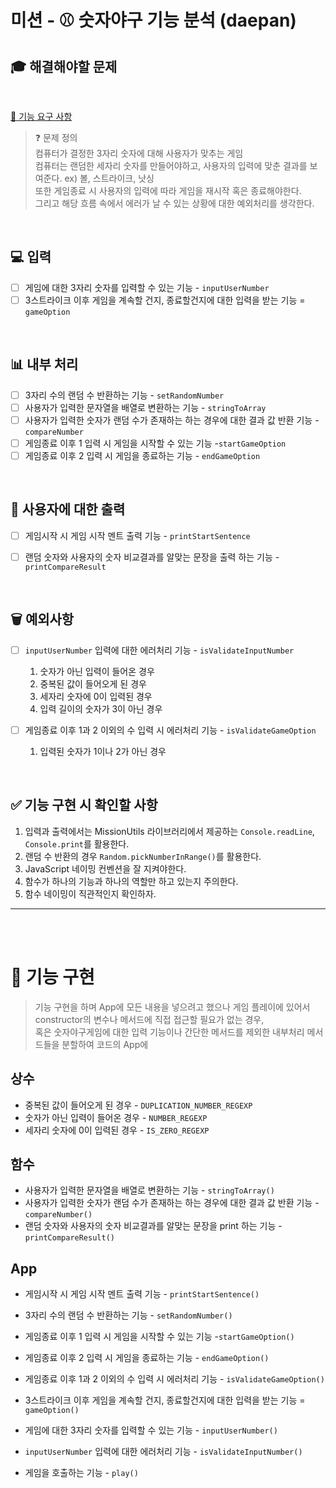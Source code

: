 # 미션 - ⚾️ 숫자야구 기능 분석 (daepan)
## 🎓 해결해야할 문제 
</br>

[🚀 기능 요구 사항](https://github.com/woowacourse-precourse/javascript-baseball#-%EA%B8%B0%EB%8A%A5-%EC%9A%94%EA%B5%AC-%EC%82%AC%ED%95%AD)

> ❓ 문제 정의 </br>
> 컴퓨터가 결정한 3자리 숫자에 대해 사용자가 맞추는 게임 </br>
> 컴퓨터는 랜덤한 세자리 숫자를 만들어야하고, 사용자의 입력에 맞춘 결과를 보여준다. ex) 볼, 스트라이크, 낫싱 </br>
> 또한 게임종료 시 사용자의 입력에 따라 게임을 재시작 혹은 종료해야한다. </br>
> 그리고 해당 흐름 속에서 에러가 날 수 있는 상황에 대한 예외처리를 생각한다.

</br>

## 💻  입력

- [ ] 게임에 대한 3자리 숫자를 입력할 수 있는 기능 - `inputUserNumber`
- [ ] 3스트라이크 이후 게임을 계속할 건지, 종료할건지에 대한 입력을 받는 기능 = `gameOption`

 </br>

## 📊 내부 처리

- [ ] 3자리 수의 랜덤 수 반환하는 기능 - `setRandomNumber`
- [ ] 사용자가 입력한 문자열을 배열로 변환하는 기능 - `stringToArray`
- [ ] 사용자가 입력한 숫자가 랜덤 수가 존재하는 하는 경우에 대한 결과 값 반환 기능 - `compareNumber`
- [ ] 게임종료 이후 1 입력 시 게임을 시작할 수 있는 기능 -`startGameOption`
- [ ] 게임종료 이후 2 입력 시 게임을 종료하는 기능 - `endGameOption`

</br>

## 👨 사용자에 대한 출력

- [ ] 게임시작 시 게임 시작 멘트 출력 기능 - `printStartSentence`
- [ ] 랜덤 숫자와 사용자의 숫자 비교결과를 알맞는 문장을 출력 하는 기능 - `printCompareResult`


</br>

## 🗑 예외사항

- [ ] `inputUserNumber` 입력에 대한 에러처리 기능 - `isValidateInputNumber`
    1. 숫자가 아닌 입력이 들어온 경우
    2. 중복된 값이 들어오게 된 경우
    3. 세자리 숫자에 0이 입력된 경우
    4. 입력 길이의 숫자가 3이 아닌 경우

- [ ] 게임종료 이후 1과 2 이외의 수 입력 시 에러처리 기능 - `isValidateGameOption`
    1. 입력된 숫자가 1이나 2가 아닌 경우
</br>

## ✅ 기능 구현 시 확인할 사항
1. 입력과 출력에서는  MissionUtils 라이브러리에서 제공하는 `Console.readLine`, `Console.print`를 활용한다.
2. 랜덤 수 반환의 경우 `Random.pickNumberInRange()`를 활용한다.
3. JavaScript 네이밍 컨벤션을 잘 지켜야한다.
4. 함수가 하나의 기능과 하나의 역할만 하고 있는지 주의한다.
5. 함수 네이밍이 직관적인지 확인하자.
---
</br>
</br>

# 📌 기능 구현

>기능 구현을 하며 App에 모든 내용을 넣으려고 했으나 게임 플레이에 있어서 constructor의 변수나 메서드에 직접 접근할 필요가 없는 경우, </br>
>혹은 숫자야구게임에 대한 입력 기능이나 간단한 메서드를 제외한 내부처리 메서드들을 분할하여 코드의 App에

## 상수
* 중복된 값이 들어오게 된 경우 - `DUPLICATION_NUMBER_REGEXP`
* 숫자가 아닌 입력이 들어온 경우 - `NUMBER_REGEXP`
* 세자리 숫자에 0이 입력된 경우 - `IS_ZERO_REGEXP`

## 함수
* 사용자가 입력한 문자열을 배열로 변환하는 기능 - `stringToArray()`
* 사용자가 입력한 숫자가 랜덤 수가 존재하는 하는 경우에 대한 결과 값 반환 기능 - `compareNumber()`
* 랜덤 숫자와 사용자의 숫자 비교결과를 알맞는 문장을 print 하는 기능 - `printCompareResult()`

## App

* 게임시작 시 게임 시작 멘트 출력 기능 - `printStartSentence()`
* 3자리 수의 랜덤 수 반환하는 기능 - `setRandomNumber()`

* 게임종료 이후 1 입력 시 게임을 시작할 수 있는 기능 -`startGameOption()`
* 게임종료 이후 2 입력 시 게임을 종료하는 기능 - `endGameOption()`
* 게임종료 이후 1과 2 이외의 수 입력 시 에러처리 기능 - `isValidateGameOption()`
* 3스트라이크 이후 게임을 계속할 건지, 종료할건지에 대한 입력을 받는 기능 = `gameOption()`


* 게임에 대한 3자리 숫자를 입력할 수 있는 기능 - `inputUserNumber()`
* `inputUserNumber` 입력에 대한 에러처리 기능 - `isValidateInputNumber()`

* 게임을 호출하는 기능 - `play()`

